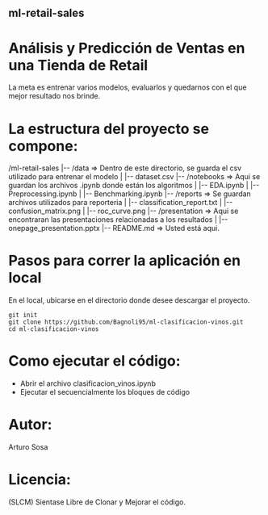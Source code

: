 ## ml-retail-sales
# Análisis y Predicción de Ventas en una Tienda de Retail
La meta es entrenar varios modelos, evaluarlos y quedarnos con el que mejor resultado nos brinde.

# La estructura del proyecto se compone:
/ml-retail-sales
|-- /data                             => Dentro de este directorio, se guarda el csv utilizado para entrenar el modelo
| |-- dataset.csv
|-- /notebooks                        => Aqui se guardan los archivos .ipynb donde están los algoritmos
| |-- EDA.ipynb
| |-- Preprocessing.ipynb
| |-- Benchmarking.ipynb
|-- /reports                          => Se guardan archivos utilizados para reporteria
| |-- classification_report.txt
| |-- confusion_matrix.png
| |-- roc_curve.png
|-- /presentation                     => Aqui se encontraran las presentaciones relacionadas a los resultados
| |-- onepage_presentation.pptx
|-- README.md                         => Usted está aqui.

# Pasos para correr la aplicación en local
En el local, ubicarse en el directorio donde desee descargar el proyecto.
```
git init
git clone https://github.com/Bagnoli95/ml-clasificacion-vinos.git
cd ml-clasificacion-vinos
```

# Como ejecutar el código:
- Abrir el archivo clasificacion_vinos.ipynb
- Ejecutar el secuencialmente los bloques de código


# Autor:
Arturo Sosa

# Licencia:
(SLCM) Sientase Libre de Clonar y Mejorar el código.
